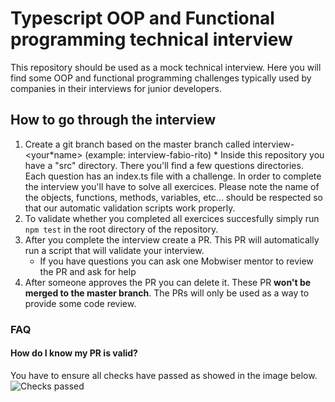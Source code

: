 # Typescript OOP and Functional programming technical interview

This repository should be used as a mock technical interview. Here you will find
some OOP and functional programming challenges typically used by companies in
their interviews for junior developers.

## How to go through the interview

1. Create a git branch based on the master branch called interview-<your*name>
   (example: interview-fabio-rito) * Inside this repository you have a "src"
   directory. There you'll find a few questions directories. Each question has
   an index.ts file with a challenge. In order to complete the interview you'll
   have to solve all exercices. Please note the name of the objects, functions,
   methods, variables, etc... should be respected so that our automatic
   validation scripts work properly.
1. To validate whether you completed all exercices succesfully simply run
   `npm test` in the root directory of the repository.
1. After you complete the interview create a PR. This PR will automatically run
   a script that will validate your interview.
   - If you have questions you can ask one Mobwiser mentor to review the PR and
     ask for help
1. After someone approves the PR you can delete it. These PR **won't be merged
   to the master branch**. The PRs will only be used as a way to provide some
   code review.

### FAQ

#### How do I know my PR is valid?

You have to ensure all checks have passed as showed in the image below.
![Checks passed](./imgs/checks-passed.png)
